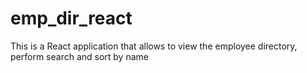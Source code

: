 # emp_dir_react
This is a React application that allows to view the employee directory, perform search and sort by name
